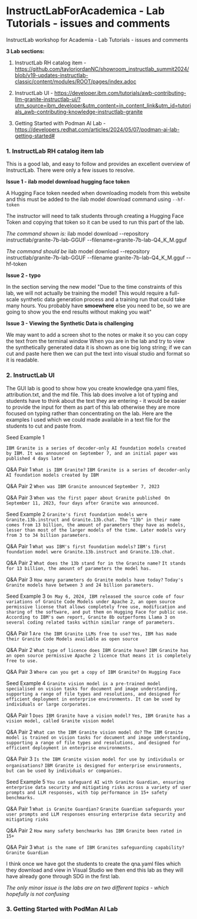 # InstructLabForAcademica - Lab Tutorials - issues and comments
InstructLab workshop for Academia - Lab Tutorials - issues and comments

**3 Lab sections:**


1.  InstructLab RH catalog item - https://github.com/taylorjordanNC/showroom_instructlab_summit2024/blob/v19-updates-instructlab-classic/content/modules/ROOT/pages/index.adoc

2.  InstructLab UI - https://developer.ibm.com/tutorials/awb-contributing-llm-granite-instructlab-ui/?utm_source=ibm_developer&utm_content=in_content_link&utm_id=tutorials_awb-contributing-knowledge-instructlab-granite

3.  Getting Started with Podman AI Lab - https://developers.redhat.com/articles/2024/05/07/podman-ai-lab-getting-started#



### 1.  InstructLab RH catalog item lab ###

This is a good lab, and easy to follow and provides an excellent overview of InstructLab.  There were only a few issues to resolve.

**Issue 1 - ilab model download hugging face token**

A Hugging Face token needed when downloading models from this website and this must be added to the ilab model download command using `--hf-token` 

The instructor will need to talk students through creating a Hugging Face Token and copying that token so it can be used to run this part of the lab. 

*The command shown is:*
ilab model download --repository instructlab/granite-7b-lab-GGUF --filename=granite-7b-lab-Q4_K_M.gguf

*The command should be*
ilab model download --repository instructlab/granite-7b-lab-GGUF --filename granite-7b-lab-Q4_K_M.gguf --hf-token <your-huggingface-token>


**Issue 2 - typo**

In the section serving the new model
"Due to the time constraints of this lab, we will not actually be training the model! This would require a full-scale synthetic data generation process and a training run that could take many hours. You probably have **smoewhere** else you need to be, so we are going to show you the end results without making you wait"


**Issue 3 - Viewing the Synthetic Data is challenging** 

We may want to add a screen shot to the notes or make it so you can copy the text from the terminal window
When you are in the lab and try to view the synthetically generated data it is shown as one big long string; if we can cut and paste here then we can put the text into visual studio and format so it is readable. 


### 2.  InstructLab UI ###

The GUI lab is good to show how you create knowledge qna.yaml files, attribution.txt, and the md file.  This lab does involve a lot of typing and students have to think about the text they are entering - it would be easier to provide the input for them as part of this lab otherwise they are more focused on typing rather than concentrating on the lab. Here are the examples I used which we could made available in a text file for the students to cut and paste from. 

Seed Example 1

```IBM Granite is a series of decoder-only AI foundation models created by IBM. It was announced on September 7, and an initial paper was published 4 days later```

Q&A Pair 1
`What is IBM Granite?`
`IBM Granite is a series of decoder-only AI foundation models created by IBM`

Q&A Pair 2
`When was IBM Granite announced`
`September 7, 2023`

Q&A Pair 3
`When was the first paper about Granite published `
`On September 11, 2023, four days after Granite was announced.`


Seed Example 2
`Granite's first foundation models were Granite.13b.instruct and Granite.13b.chat. The "13b" in their name comes from 13 billion, the amount of parameters they have as models, lesser than most of the larger models of the time. Later models vary from 3 to 34 billion parameters.`

Q&A Pair 1
`What was IBM's first foundation models?`
`IBM's first foundation model were Granite.13b.instruct and Granite.13b.chat.`

Q&A Pair 2
`What does the 13b stand for in the Granite name?`
`It stands for 13 billion, the amount of parameters the model has.`

Q&A Pair 3
`How many parameters do Granite models have today?`
`Today's Granite models have between 3 and 24 billion parameters.`




Seed Example 3
`On May 6, 2024, IBM released the source code of four variations of Granite Code Models under Apache 2, an open source permissive license that allows completely free use, modification and sharing of the software, and put them on Hugging Face for public use. According to IBM's own report, Granite 8b outperforms Llama 3 on several coding related tasks within similar range of parameters.`

Q&A Pair 1
`Are the IBM Granite LLMs free to use?`
`Yes, IBM has made their Granite Code Models available as open source`

Q&A Pair 2
`What type of licence does IBM Granite have?`
`IBM Granite has an open source permissive Apache 2 licence that means it is completely free to use.`

Q&A Pair 3
`Where can you get a copy of IBM Granite?`
`On Hugging Face`


Seed Example 4
`Granite vision model is a pre-trained model specialised on vision tasks for document and image understanding, supporting a range of file types and resolutions, and designed for efficient deployment in enterprise environments. It can be used by individuals or large corporates. `

Q&A Pair 1
`Does IBM Granite have a vision model?`
`Yes, IBM Granite has a vision model, called Granite vision model`

Q&A Pair 2
`What can the IBM Granite vision model do?`
`The IBM Granite model is trained on vision tasks for document and image understanding, supporting a range of file types and resolutions, and designed for efficient deployment in enterprise environments.`

Q&A Pair 3
`Is the IBM Granite vision model for use by individuals or organisations?`
`IBM Granite is designed for enterprise environments, but can be used by individuals or companies. `



Seed Example 5
`You can safeguard AI with Granite Guardian, ensuring enterprise data security and mitigating risks across a variety of user prompts and LLM responses, with top performance in 15+ safety benchmarks.`

Q&A Pair 1
`What is Granite Guardian?`
`Granite Guardian safeguards your user prompts and LLM responses ensuring enterprise data security and mitigating risks`

Q&A Pair 2
`How many safety benchmarks has IBM Granite been rated in `
`15+`

Q&A Pair 3
`What is the name of IBM Granites safeguarding capability?`
`Granite Guardian`



I think once we have got the students to create the qna.yaml files which they download and view in Visual Studio we then end this lab as they will have already gone through SDG in the first lab. 


*The only minor issue is the labs are on two different topics - which hopefully is not confusing*



### 3. Getting Started with PodMan AI Lab ###